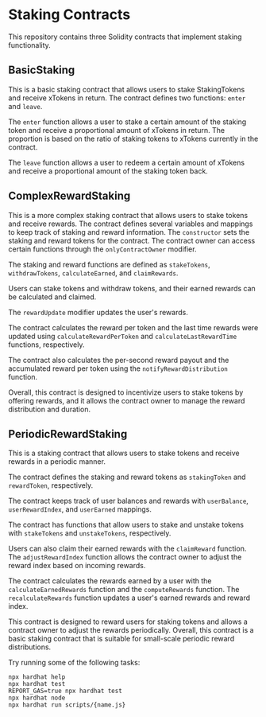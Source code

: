 # Staking Contracts

This repository contains three Solidity contracts that implement staking functionality.

## BasicStaking

This is a basic staking contract that allows users to stake StakingTokens and receive xTokens in return. The contract defines two functions: `enter` and `leave`.

The `enter` function allows a user to stake a certain amount of the staking token and receive a proportional amount of xTokens in return. The proportion is based on the ratio of staking tokens to xTokens currently in the contract.

The `leave` function allows a user to redeem a certain amount of xTokens and receive a proportional amount of the staking token back.

## ComplexRewardStaking

This is a more complex staking contract that allows users to stake tokens and receive rewards. The contract defines several variables and mappings to keep track of staking and reward information. The `constructor` sets the staking and reward tokens for the contract. The contract owner can access certain functions through the `onlyContractOwner` modifier.

The staking and reward functions are defined as `stakeTokens`, `withdrawTokens`, `calculateEarned`, and `claimRewards`.

Users can stake tokens and withdraw tokens, and their earned rewards can be calculated and claimed.

The `rewardUpdate` modifier updates the user's rewards.

The contract calculates the reward per token and the last time rewards were updated using `calculateRewardPerToken` and `calculateLastRewardTime` functions, respectively.

The contract also calculates the per-second reward payout and the accumulated reward per token using the `notifyRewardDistribution` function.

Overall, this contract is designed to incentivize users to stake tokens by offering rewards, and it allows the contract owner to manage the reward distribution and duration.

## PeriodicRewardStaking

This is a staking contract that allows users to stake tokens and receive rewards in a periodic manner.

The contract defines the staking and reward tokens as `stakingToken` and `rewardToken`, respectively.

The contract keeps track of user balances and rewards with `userBalance`, `userRewardIndex`, and `userEarned` mappings.

The contract has functions that allow users to stake and unstake tokens with `stakeTokens` and `unstakeTokens`, respectively.

Users can also claim their earned rewards with the `claimReward` function. The `adjustRewardIndex` function allows the contract owner to adjust the reward index based on incoming rewards.

The contract calculates the rewards earned by a user with the `calculateEarnedRewards` function and the `computeRewards` function. The `recalculateRewards` function updates a user's earned rewards and reward index.

This contract is designed to reward users for staking tokens and allows a contract owner to adjust the rewards periodically. Overall, this contract is a basic staking contract that is suitable for small-scale periodic reward distributions.

Try running some of the following tasks:

```shell
npx hardhat help
npx hardhat test
REPORT_GAS=true npx hardhat test
npx hardhat node
npx hardhat run scripts/{name.js}
```
